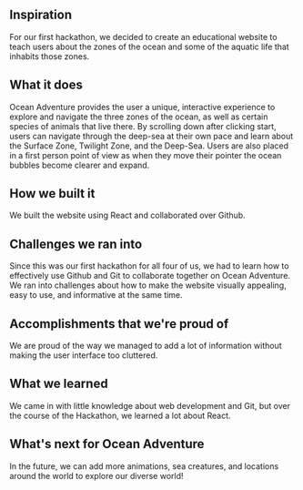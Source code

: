 ## Inspiration
For our first hackathon, we decided to create an educational website to teach users about the zones of the ocean and some of the aquatic life that inhabits those zones.

## What it does
Ocean Adventure provides the user a unique, interactive experience to explore and navigate the three zones of the ocean, as well as certain species of animals that live there. By scrolling down after clicking start, users can navigate through the deep-sea at their own pace and learn about the Surface Zone, Twilight Zone, and the Deep-Sea. Users are also placed in a first person point of view as when they move their pointer the ocean bubbles become clearer and expand.

## How we built it
We built the website using React and collaborated over Github.

## Challenges we ran into
Since this was our first hackathon for all four of us, we had to learn how to effectively use Github and Git to collaborate together on Ocean Adventure. We ran into challenges about how to make the website visually appealing, easy to use, and informative at the same time.

## Accomplishments that we're proud of
We are proud of the way we managed to add a lot of information without making the user interface too cluttered.

## What we learned
We came in with little knowledge about web development and Git, but over the course of the Hackathon, we learned a lot about React.

## What's next for Ocean Adventure
In the future, we can add more animations, sea creatures, and locations around the world to explore our diverse world!


